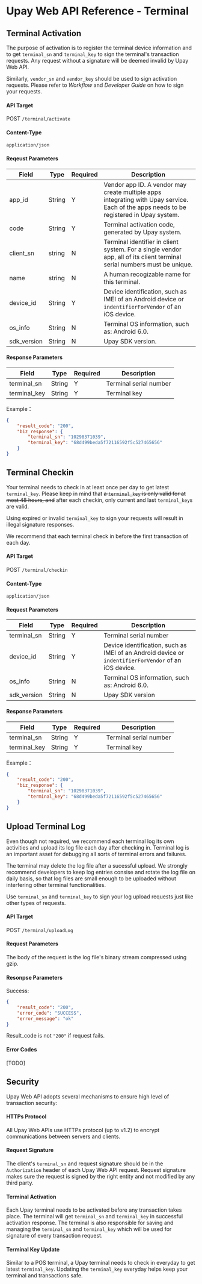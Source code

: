 # Upay Web API Reference - Terminal

## Terminal Activation

The purpose of activation is to register the terminal device information and to get `terminal_sn` and `terminal_key` to sign the terminal's transaction requests. Any request without a signature will be deemed invalid by Upay Web API.

Similarly, `vendor_sn` and `vendor_key` should be used to sign activation requests. Please refer to *Workflow* and *Developer Guide* on how to sign your requests.

#### API Target

POST `/terminal/activate`

#### Content-Type

`application/json`

#### Reqeust Parameters

Field | Type | Required | Description
------ | ----- | -----| -----
app_id | String | Y | Vendor app ID. A vendor may create multiple apps integrating with Upay service. Each of the apps needs to be registered in Upay system.
code | String | Y | Terminal activation code, generated by Upay system.
client_sn | string | N | Terminal identifier in client system. For a single vendor app, all of its client terminal serial numbers must be unique.
name | string | N | A human recogizable name for this terminal.
device_id | String | Y | Device identification, such as IMEI of an Android device or `indentifierForVendor` of an iOS device.
os_info | String | N | Terminal OS information, such as: Android 6.0.
sdk_version | String | N | Upay SDK version.

#### Response Parameters

Field | Type | Required | Description
------ | ----- | -----| -----
terminal_sn | String | Y | Terminal serial number
terminal_key | String | Y | Terminal key

Example：

```json
{
    "result_code": "200",
    "biz_response": {
        "terminal_sn": "10298371039",
        "terminal_key": "68d499beda5f72116592f5c527465656"
    }
}
```

## Terminal Checkin

Your terminal needs to check in at least once per day to get latest `terminal_key`. Please keep in mind that ~~a `terminal_key` is only valid for at most 48 hours, and~~ after each checkin, only current and last `terminal_key`s are valid.

Using expired or invalid `terminal_key` to sign your requests will result in illegal signature responses.

We recommend that each terminal check in before the first transaction of each day.

#### API Target

POST `/terminal/checkin`

#### Content-Type

`application/json`

#### Request Parameters

Field | Type | Required | Description
------ | ----- | -----| -----
terminal_sn | String | Y | Terminal serial number
device_id | String | Y | Device identification, such as IMEI of an Android device or `indentifierForVendor` of an iOS device.
os_info | String | N | Terminal OS information, such as: Android 6.0.
sdk_version | String | N | Upay SDK version

#### Response Parameters

Field | Type | Required | Description
------ | ----- | -----| -----
terminal_sn | String | Y | Terminal serial number
terminal_key | String | Y | Terminal key

Example：

```json
{
    "result_code": "200",
    "biz_response": {
        "terminal_sn": "10298371039",
        "terminal_key": "68d499beda5f72116592f5c527465656"
    }
}
```

## Upload Terminal Log

Even though not required, we recommend each terminal log its own activities and upload its log file each day after checking in. Terminal log is an important asset for debugging all sorts of terminal errors and failures.

The terminal may delete the log file after a sucessful upload. We strongly recommend developers to keep log entries consise and rotate the log file on daily basis, so that log files are small enough to be uploaded without interfering other terminal functionalities.

Use `terminal_sn` and `terminal_key` to sign your log upload requests just like other types of requests.

#### API Target

POST `/terminal/uploadLog`

#### Request Parameters

The body of the request is the log file's binary stream compressed using gzip.

#### Resonpse Parameters

Success:

```json
{
    "result_code": "200",
    "error_code": "SUCCESS",
    "error_message": "ok"
}
```

Result_code is not `"200"` if request fails.

#### Error Codes

[TODO]

## Security

Upay Web API adopts several mechanisms to ensure high level of transaction security:

#### HTTPs Protocol

All Upay Web APIs use HTTPs protocol (up to v1.2) to encrypt communications between servers and clients.

#### Request Signature

The client's `terminal_sn` and request signature should be in the `Authorization` header of each Upay Web API request. Request signature makes sure the request is signed by the right entity and not modified by any third party.

#### Terminal Activation

Each Upay terminal needs to be activated before any transaction takes place. The terminal will get `terminal_sn` and `terminal_key` in successful activation response. The terminal is also responsible for saving and managing the `terminal_sn` and `terminal_key` which will be used for signature of every transaction request.

#### Terminal Key Update

Similar to a POS terminal, a Upay terminal needs to check in everyday to get latest `terminal_key`. Updating the `terminal_key` everyday helps keep your terminal and transactions safe.

